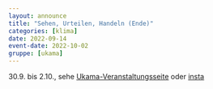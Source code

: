 ```yaml
---
layout: announce
title: "Sehen, Urteilen, Handeln (Ende)"
categories: [klima]
date: 2022-09-14
event-date: 2022-10-02
gruppe: [ukama]
---
```


30.9. bis 2.10., sehe [Ukama-Veranstaltungsseite](https://ukamazentrum.net/veranstaltungen) oder [insta](https://www.instagram.com/p/CiDLaH5MNOo/)

